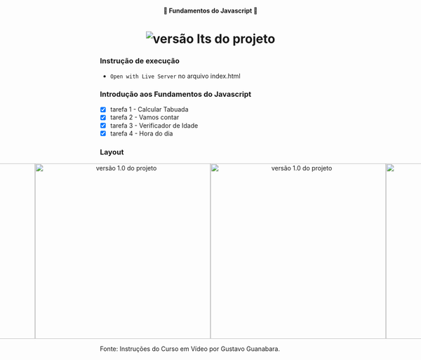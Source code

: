 <h4 align="center"> 
	🚧 Fundamentos do Javascript 🚀
</h4> 

<h1 align="center">
    <img alt="versão lts do projeto" title="#FundamentosdoJavascript" src="../.github/curso-em-video/verificador-idade.jpg">
</h1>

### Instrução de execução

- `Open with Live Server` no arquivo index.html

### Introdução aos Fundamentos do Javascript

- [x] tarefa 1 - Calcular Tabuada
- [x] tarefa 2 - Vamos contar
- [x] tarefa 3 - Verificador de Idade
- [x] tarefa 4 - Hora do dia

### Layout

<p align="center" style="display: flex; align-items: flex-start; justify-content: center;">
  <img alt="versão 1.0 do projeto" title="#FundamentosdoJavascript" src="../.github/curso-em-video/calcular-tabuada.jpg" width="400px">
  <img alt="versão 1.0 do projeto" title="#FundamentosdoJavascript" src="../.github/curso-em-video/hora-do-dia.jpg" width="400px">
  <img alt="versão 1.0 do projeto" title="#FundamentosdoJavascript" src="../.github/curso-em-video/vamos-contar.jpg" width="400px">
  <img alt="versão 1.0 do projeto" title="#FundamentosdoJavascript" src="../.github/curso-em-video/verificador-idade.jpg" width="400px">
</p> 

Fonte: Instruções do Curso em Vídeo por Gustavo Guanabara.